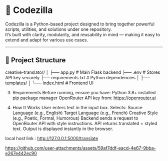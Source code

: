# 🐉 Codezilla

Codezilla is a Python-based project designed to bring together powerful scripts, utilities, and solutions under one repository.  
It’s built with clarity, modularity, and reusability in mind — making it easy to extend and adapt for various use cases.

---

## 📂 Project Structure
creative-translator/
│
├── app.py                 # Main Flask backend
├── .env                   # Stores API key securely
├── requirements.txt       # Python dependencies
│
├── templates/
│    └── index.html        # Frontend UI

3. Requirements
Before running, ensure you have:
Python 3.8+ installed
pip package manager
OpenRouter API key from: https://openrouter.ai

5. How It Works
User enters text in the input box.
Selects:
Source Language (e.g., English)
Target Language (e.g., French)
Creative Style (e.g., Poetic, Formal, Humorous)
Backend sends a request to OpenRouter API with style instructions.
API returns translated + styled text.
Output is displayed instantly in the browser.

local host link : http://127.0.0.1:5000/translate




https://github.com/user-attachments/assets/59af7ddf-eacd-4e67-9bba-e267e442ec90



